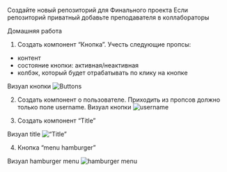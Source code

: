 Cоздайте новый репозиторий для Финального проекта
Если репозиторий приватный добавьте преподавателя в коллабораторы

Домашняя работа
1. Создать компонент “Кнопка”. Учесть следующие пропсы:
- контент
- состояние кнопки: активная/неактивная
- колбэк, который будет отрабатывать по клику на кнопке

Визуал кнопки ![Buttons](./assets/buttons.png)

2. Создать компонент о пользователе. Приходить из пропсов должно только поле
username.
Визуал кнопки ![username](./assets/user.png)

3. Создать компонент “Title”

Визуал title ![“Title”](./assets/signin.png)

4. Кнопка “menu hamburger”

Визуал hamburger menu ![hamburger menu](./assets/hamburgerMenyu.png)
